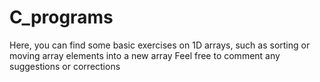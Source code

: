 # C_programs
Here, you can find some basic exercises on 1D arrays, such as sorting or moving array elements into a new array
Feel free to comment any suggestions or corrections
